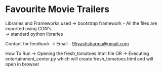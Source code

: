 # Favourite Movie Trailers

Libraries and Frameworks used 
-> bootstrap framework
	- All the files are imported using CDN's 	
-> standard python libraries

Contact for feedback 
-> Email - 95yashsharma@gmail.com

How To Run 
-> Opening the fresh_tomatoes.html file 
	OR 
-> Executing entertainment_center.py which will create  fresh_tomatoes.html and will  open in browser 
